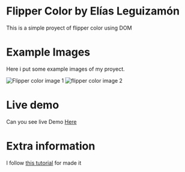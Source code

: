 # Flipper Color by Elías Leguizamón
This is a simple proyect of flipper color using DOM 

# Example Images
Here i put some example images of my proyect.

![Flipper color image 1](/src/flipper1.png)
![flipper color image 2](/src/flipper2.png)

# Live demo
Can you see live Demo [Here](https://colorflipperleguizamonelias.herokuapp.com/index.html)

# Extra information
I follow [this tutorial](https://www-freecodecamp-org.cdn.ampproject.org/c/s/www.freecodecamp.org/news/javascript-projects-for-beginners/amp/) for made it 
